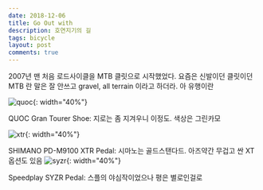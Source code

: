 ```yaml
---
date: 2018-12-06
title: Go Out with
description: 호연지기의 길
tags: bicycle
layout: post
comments: true
---
```

2007년 맨 처음 로드사이클을 MTB 클릿으로 시작했었다. 요즘은 신발이던 클릿이던 MTB 란 말은 잘 안쓰고 gravel, all terrain 이라고 하더라. 아 유행이란

![quoc](https://lh3.googleusercontent.com/v7UuhJXzFO0S9HT4tURcOoyoKrzdjHMfIW3aCnQY1Nhk-TISClGk85OMY-Pc13vwCl43FEunOQxM4LzKBwM2TzXTPdRP1YLTZHm9RYA8MHcjUEPzvt8aS7k_tHfHYYO5pH0JwDKryw=w2400){: width="40%"}

QUOC Gran Tourer Shoe: 지로는 좀 지겨우니 이정도. 색상은 그린카모

![xtr](https://lh3.googleusercontent.com/3ggZPt6KpIFT6Jgq_jrFf9Eu_orUwYF_0RdX_Htdkbwzftic2MyakdIfYEZjpik-01-3_RT3uQ4KU7_4k9aL5__JAhSz7tQzqHXFjTsXautTE8IntvqPYoNKZtbvkicllaqXDmb8TQ=w2400){: width="40%"}

SHIMANO PD-M9100 XTR Pedal: 시마노는 골드스탠다드. 아즈약간 무겁고 싼 XT 옵션도 있음
![syzr](https://lh3.googleusercontent.com/7NtQLrcAwhjr8ymvENmFuLdogO2YwWg1z6Bxj4NHVo7lGd6tJTzbHC0hEa_BR3aMmoU4Zr3QyUm6Qcq5GkVmAtWCeSeGyq2Nuk-JENgVP9pwguVxtTEcB6WD7v0k7NQqWAvVhh0tvg=w2400){: width="40%"}

Speedplay SYZR Pedal:  스플의 야심작이었으나 평은 별로인걸로
